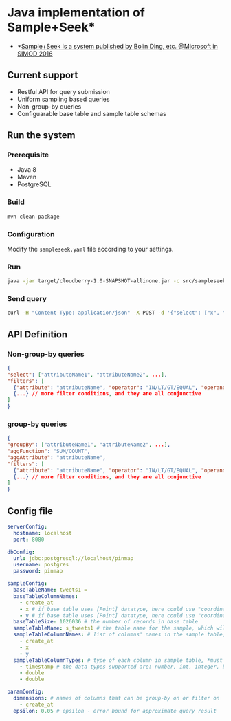 # Java implementation of Sample+Seek*
* *[Sample+Seek is a system published by Bolin Ding, etc. @Microsoft in SIMOD 2016](https://www.microsoft.com/en-us/research/publication/sample-seek-approximating-aggregates-with-distribution-precision-guarantee/)

## Current support
 - Restful API for query submission
 - Uniform sampling based queries
 - Non-group-by queries
 - Configuarable base table and sample table schemas
 
## Run the system

### Prerequisite
 - Java 8
 - Maven
 - PostgreSQL
 
### Build
```bash
mvn clean package
```
### Configuration
Modify the `sampleseek.yaml` file according to your settings.

### Run
```bash
java -jar target/cloudberry-1.0-SNAPSHOT-allinone.jar -c src/sampleseek.yaml
```

### Send query
```bash
curl -H "Content-Type: application/json" -X POST -d '{"select": ["x", "y"], "filters": [{"attribute": "create_at", "operator": "IN", "operands": ["2017-06-01 00:00:00", "2017-07-01 00:00:00"]}]}' http://localhost:8080/query
```

## API Definition

### Non-group-by queries

```json
{
"select": ["attributeName1", "attributeName2", ...],
"filters": [
  {"attribute": "attributeName", "operator": "IN/LT/GT/EQUAL", "operands": ["left-value", "right-value"]}, // operands list has 2 values only when operator is "IN", otherwise has only 1 value
  {...} // more filter conditions, and they are all conjunctive
]
}
```

### group-by queries

```json
{
"groupBy": ["attributeName1", "attributeName2", ...],
"aggFunction": "SUM/COUNT",
"aggAttribute": "attributeName",
"filters": [
  {"attribute": "attributeName", "operator": "IN/LT/GT/EQUAL", "operands": ["left-value", "right-value"]}, // operands list has 2 values only when operator is "IN", otherwise has only 1 value
  {...} // more filter conditions, and they are all conjunctive
]
}
```

## Config file

```yaml
serverConfig:
  hostname: localhost
  port: 8080

dbConfig:
  url: jdbc:postgresql://localhost/pinmap
  username: postgres
  password: pinmap

sampleConfig:
  baseTableName: tweets1 =
  baseTableColumnNames:
    - create_at
    - x # if base table uses [Point] datatype, here could use "coordinate[0]"
    - y # if base table uses [Point] datatype, here could use "coordinate[1]"
  baseTableSize: 1026036 # the number of records in base table
  sampleTableName: s_tweets1 # the table name for the sample, which will be generated when server starts
  sampleTableColumnNames: # list of columns' names in the sample table, *must be in the same order with base table
    - create_at
    - x
    - y
  sampleTableColumnTypes: # type of each column in sample table, *must be in the same order with column names
    - timestamp # the data types supported are: number, int, integer, bigint, timestamp, double, string
    - double
    - double

paramConfig:
  dimensions: # names of columns that can be group-by on or filter on
    - create_at
  epsilon: 0.05 # epsilon - error bound for approximate query result
```